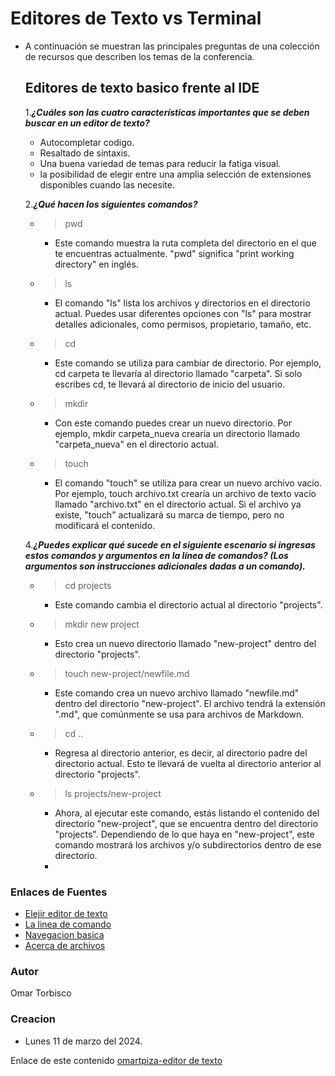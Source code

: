 # Editores de Texto vs Terminal
- A continuación se muestran las principales preguntas de una colección de recursos que describen los temas de la conferencia.
  ## Editores de texto basico frente al IDE
  
   1.***¿Cuáles son las cuatro características importantes que se deben buscar en un editor de texto?***
    - Autocompletar codigo.
    - Resaltado de sintaxis.
    - Una buena variedad de temas para reducir la fatiga visual.
    - la posibilidad de elegir entre una amplia selección de extensiones disponibles cuando las necesite.
      
   2.***¿Qué hacen los siguientes comandos?***
    - >pwd
      - Este comando muestra la ruta completa del directorio en el que te encuentras actualmente. "pwd" significa "print working directory" en inglés.
    - >ls
      - El comando "ls" lista los archivos y directorios en el directorio actual. Puedes usar diferentes opciones con "ls" para mostrar detalles adicionales, como permisos, propietario, tamaño, etc.
    - >cd
      - Este comando se utiliza para cambiar de directorio. Por ejemplo, cd carpeta te llevaría al directorio llamado "carpeta". Si solo escribes cd, te llevará al directorio de inicio del usuario.
    - >mkdir
      - Con este comando puedes crear un nuevo directorio. Por ejemplo, mkdir carpeta_nueva crearía un directorio llamado "carpeta_nueva" en el directorio actual.
    - >touch
      -  El comando "touch" se utiliza para crear un nuevo archivo vacío. Por ejemplo, touch archivo.txt crearía un archivo de texto vacío llamado "archivo.txt" en el directorio actual. Si el archivo ya existe, "touch" actualizará su marca de tiempo, pero no modificará el contenido.
    
   4.***¿Puedes explicar qué sucede en el siguiente escenario si ingresas estos comandos y argumentos en la línea de comandos? (Los argumentos son instrucciones adicionales dadas a un comando).***

    - >cd projects
      -  Este comando cambia el directorio actual al directorio "projects".
    - >mkdir new project
      - Esto crea un nuevo directorio llamado "new-project" dentro del directorio "projects".
    - >touch new-project/newfile.md
      - Este comando crea un nuevo archivo llamado "newfile.md" dentro del directorio "new-project". El archivo tendrá la extensión ".md", que comúnmente se usa para archivos de Markdown.
    - >cd ..
      - Regresa al directorio anterior, es decir, al directorio padre del directorio actual. Esto te llevará de vuelta al directorio anterior al directorio "projects".
    - >ls projects/new-project
      - Ahora, al ejecutar este comando, estás listando el contenido del directorio "new-project", que se encuentra dentro del directorio "projects". Dependiendo de lo que haya en "new-project", este comando mostrará los archivos y/o subdirectorios dentro de ese directorio.
      - 
### Enlaces de Fuentes
-  [Elejir editor de texto](https://entertechschool.github.io/code-102-guide/curriculum/class-02/Choosing-A-Text-Editor-The-Older-Coder-es.pdf)
- [La linea de comando](https://ryanstutorials.net/linuxtutorial/commandline.php)
- [Navegacion basica](https://ryanstutorials.net/linuxtutorial/navigation.php)
- [Acerca de archivos](https://ryanstutorials.net/linuxtutorial/aboutfiles.php)

### Autor
Omar Torbisco

### Creacion
- Lunes 11 de marzo del 2024.

Enlace de este contenido [omartpiza-editor de texto](https://omartpiza.github.io/reading-notes/editortexto)
